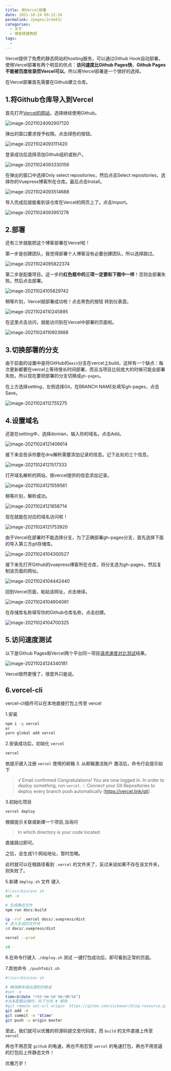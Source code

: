 ```yaml
---
title: 用Vercel部署
date: 2021-10-24 09:22:26
permalink: /pages/2c4e63/
categories:
  - 关于
  - 博客搭建教程
tags:
  - 
---
```

Vercel提供了免费的静态网站的hosting服务，可以通过Github Hook自动部署。使用Vercel部署有两个明显的优点：**访问速度比Github Pages快**，**Github Pages不能被百度收录而Vercel可以**。所以用Vercel部署是一个很好的选择。

在Vercel部署首先需要在Github建立仓库。

## 1.将Github仓库导入到Vercel

首先打开[Vercel的网站](https://vercel.com/new)，选择继续使用Github。

![image-20211024092907120](https://cdn.jsdelivr.net/gh/Master-Frank/Image-hosting/img/20211024092914.png)

弹出的窗口要求授予权限。点击绿色的按钮。

![image-20211024093111420](https://cdn.jsdelivr.net/gh/Master-Frank/Image-hosting/img/20211024093111.png)

登录成功后选择添加Github组织或账户。

![image-20211024093330156](https://cdn.jsdelivr.net/gh/Master-Frank/Image-hosting/img/20211024093330.png)

在弹出的窗口中选择Only select repositories，然后点击Select repositories，选择你的Vuepress博客所在仓库。最后点击Install。

![image-20211024093514688](https://cdn.jsdelivr.net/gh/Master-Frank/Image-hosting/img/20211024093514.png)

导入完成后就能看到该仓库在Vercel的网页上了。点击Import。

![image-20211024093951278](https://cdn.jsdelivr.net/gh/Master-Frank/Image-hosting/img/20211024093951.png)

## 2.部署

还有三步就能把这个博客部署在Vercel啦！

第一步是创建团队，我觉得部署个人博客没有必要创建团队，所以选择跳过。

![image-20211024095822374](https://cdn.jsdelivr.net/gh/Master-Frank/Image-hosting/img/20211024095822.png)

第二步是配置项目。这一步的**红色框中的三项一定要和下图中一样**！否则会部署失败。然后点击部署。

![image-20211024105829742](https://cdn.jsdelivr.net/gh/Master-Frank/Image-hosting/img/20211024105829.png)

稍等片刻，Vercel就部署成功啦！点击黑色的按钮 转到仪表盘。

![image-20211024110245895](https://cdn.jsdelivr.net/gh/Master-Frank/Image-hosting/img/20211024110246.png)

在这里点击访问，就能访问到在Vercel中部署的页面啦。

![image-20211024110603988](https://cdn.jsdelivr.net/gh/Master-Frank/Image-hosting/img/20211024110604.png)

## 3.切换部署的分支

由于前面的设置中是将GitHub的`main`分支在vercel上build，这样有一个缺点：每次更新都要在vercel上等待很长时间部署，而且当项目比较庞大的时候可能会部署失败。所以现在要把部署的分支切换成`gh-pages`。

在上方选择setting，左侧选择Git，在BRANCH NAME处填写gh-pages，点击Save。

![image-20211024112755275](https://cdn.jsdelivr.net/gh/Master-Frank/Image-hosting/img/20211024112755.png)

## 4.设置域名

还是在setting中，选择domian，输入你的域名，点击Add。

![image-20211024121406614](https://cdn.jsdelivr.net/gh/Master-Frank/Image-hosting/img/20211024121406.png)

接下来会告诉你要在dns解析需要添加记录的信息。记下此处的三个信息。

![image-20211024121517333](https://cdn.jsdelivr.net/gh/Master-Frank/Image-hosting/img/20211024121517.png)

打开域名解析的网站，按vercel提供的信息添加记录。

![image-20211024121559561](https://cdn.jsdelivr.net/gh/Master-Frank/Image-hosting/img/20211024121559.png)

稍等片刻，解析成功。

![image-20211024121658714](https://cdn.jsdelivr.net/gh/Master-Frank/Image-hosting/img/20211024121658.png)

现在就能在对应的域名访问啦！

![image-20211024121753920](https://cdn.jsdelivr.net/gh/Master-Frank/Image-hosting/img/20211024121754.png)



由于Vercel在部署时不能选择分支，为了正确部署gh-pages分支，首先选择下面的导入第三方git存储库。

![image-20211024104300527](https://cdn.jsdelivr.net/gh/Master-Frank/Image-hosting/img/20211024104300.png)

接下来先打开Github的vuepress博客所在仓库，将分支选为gh-pages，然后复制该页面的网址。

![image-20211024104442440](https://cdn.jsdelivr.net/gh/Master-Frank/Image-hosting/img/20211024104442.png)

回到Vercel页面，粘贴该网址，点击继续。

![image-20211024104604061](https://cdn.jsdelivr.net/gh/Master-Frank/Image-hosting/img/20211024104604.png)

在存储库名称填写你的Github仓库名称，点击创建。

![image-20211024104700325](https://cdn.jsdelivr.net/gh/Master-Frank/Image-hosting/img/20211024104700.png)

## 5.访问速度测试

以下是Github Pages和Vercel两个平台同一项目[请求速度对比测试](https://www.17ce.com/)结果。

![image-20211024124340181](https://cdn.jsdelivr.net/gh/Master-Frank/Image-hosting/img/20211024124340.png)

Vercel居然更慢了，很意外只能说。





## 6.vercel-cli

vercel-cli插件可以在本地直接打包上传至 vercel

1.安装

```bash
npm i -g vercel
or
yarn global add vercel
```

2.安装成功后，初始化 `vercel`

```bash
vercel
```

依提示键入注册 `vercel` 使用的邮箱 3. 从邮箱激活账户 激活后，命令行会提示如下

> √ Email confirmed Congratulations! You are now logged in. In order to deploy something, run `vercel`. 💡 Connect your Git Repositories to deploy every branch push automatically (https://vercel.link/git).

3.初始化项目

```bash
vercel deploy
```

根据提示关联或新建一个项目,当询问

> In which directory is your code located

直接跳过即可。

之后，会生成1个网站地址，暂时忽略。

此时就可以在根路径看到 `.vercel` 的文件夹了，反过来说如果不存在该文件夹，则失败了。

5.新建 `deploy.sh` 文件 键入

```bash
#!/usr/bin/env sh
set -e

# 生成静态文件
npm run docs:build

cp -rvf .vercel docs/.vuepress/dist
# 进入生成的文件夹
cd docs/.vuepress/dist

vercel --prod

cd -
```

6.在命令行键入 `./deploy.sh` 测试 一键打包成功后，即可看到正常的页面。

7.其他命令 `./pushToGit.sh`

```bash
#!/usr/bin/env sh

# 确保脚本抛出遇到的错误
#set -e
time=$(date "+%Y-%m-%d %H:%M:%S")
#当未配置远端时，将下方的 # 移除
#git remote set-url origin  https://gitee.com/sickeeer/blog-resource.git
git add -A
git commit -m "$time"
git push -u origin master
```

至此，我们就可以优雅的将源码提交至代码库，而 `build` 的文件直接上传至 `vercel`

再也不用忍受 `github` 的龟速，再也不用忍受 `vercel` 的龟速打包，再也不用苦逼的打包后上传静态文件！

优雅万岁！